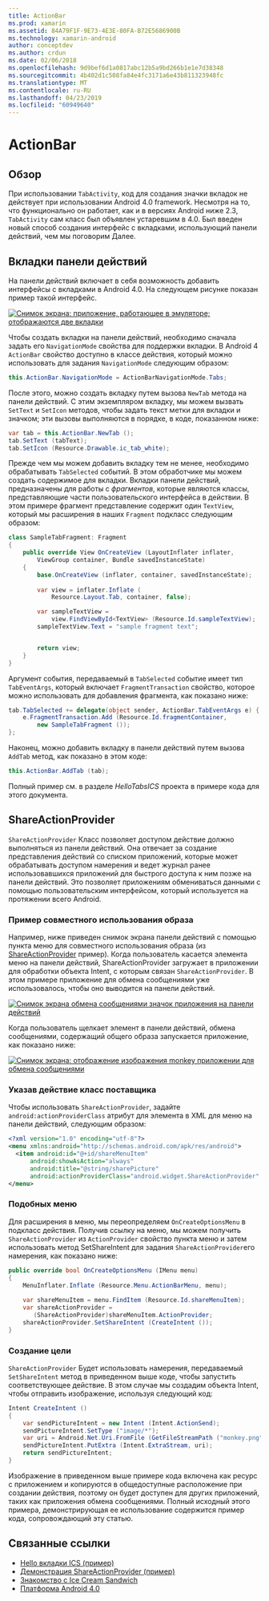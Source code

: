 ```yaml
---
title: ActionBar
ms.prod: xamarin
ms.assetid: 84A79F1F-9E73-4E3E-80FA-B72E5686900B
ms.technology: xamarin-android
author: conceptdev
ms.author: crdun
ms.date: 02/06/2018
ms.openlocfilehash: 9d9bef6d1a0817abc12b5a9bd266b1e1e7d38348
ms.sourcegitcommit: 4b402d1c508fa84e4fc3171a6e43b811323948fc
ms.translationtype: MT
ms.contentlocale: ru-RU
ms.lasthandoff: 04/23/2019
ms.locfileid: "60949640"
---
```

# <a name="actionbar"></a>ActionBar


## <a name="overview"></a>Обзор

При использовании `TabActivity`, код для создания значки вкладок не действует при использовании Android 4.0 framework. Несмотря на то, что функционально он работает, как и в версиях Android ниже 2.3, `TabActivity` сам класс был объявлен устаревшим в 4.0. Был введен новый способ создания интерфейс с вкладками, использующий панели действий, чем мы поговорим Далее.


## <a name="action-bar-tabs"></a>Вкладки панели действий

На панели действий включает в себя возможность добавить интерфейсы с вкладками в Android 4.0.
На следующем рисунке показан пример такой интерфейс.

[![Снимок экрана: приложение, работающее в эмуляторе; отображаются две вкладки](action-bar-images/25-actionbartabs.png)](action-bar-images/25-actionbartabs.png#lightbox)

Чтобы создать вкладки на панели действий, необходимо сначала задать его `NavigationMode` свойства для поддержки вкладки. В Android 4 `ActionBar` свойство доступно в классе действия, который можно использовать для задания `NavigationMode` следующим образом:

```csharp
this.ActionBar.NavigationMode = ActionBarNavigationMode.Tabs;
```

После этого, можно создать вкладку путем вызова `NewTab` метода на панели действий. С этим экземпляром вкладку, мы можем вызвать `SetText` и `SetIcon` методов, чтобы задать текст метки для вкладки и значком; эти вызовы выполняются в порядке, в коде, показанном ниже:

```csharp
var tab = this.ActionBar.NewTab ();
tab.SetText (tabText);
tab.SetIcon (Resource.Drawable.ic_tab_white);
```

Прежде чем мы можем добавить вкладку тем не менее, необходимо обрабатывать `TabSelected` событий. В этом обработчике мы можем создать содержимое для вкладки. Вкладки панели действий, предназначены для работы с *фрагментов*, которые являются классы, представляющие части пользовательского интерфейса в действии. В этом примере фрагмент представление содержит один `TextView`, который мы расширения в наших `Fragment` подкласс следующим образом:

```csharp
class SampleTabFragment: Fragment
{           
    public override View OnCreateView (LayoutInflater inflater,
        ViewGroup container, Bundle savedInstanceState)
    {
        base.OnCreateView (inflater, container, savedInstanceState);
       
        var view = inflater.Inflate (
            Resource.Layout.Tab, container, false);

        var sampleTextView =
            view.FindViewById<TextView> (Resource.Id.sampleTextView);            
        sampleTextView.Text = "sample fragment text";


        return view;
    }
}
```

Аргумент события, передаваемый в `TabSelected` событие имеет тип `TabEventArgs`, который включает `FragmentTransaction` свойство, которое можно использовать для добавления фрагмента, как показано ниже:

```csharp
tab.TabSelected += delegate(object sender, ActionBar.TabEventArgs e) {             
    e.FragmentTransaction.Add (Resource.Id.fragmentContainer,
        new SampleTabFragment ());
};
```

Наконец, можно добавить вкладку в панели действий путем вызова `AddTab` метод, как показано в этом коде:

```csharp
this.ActionBar.AddTab (tab);
```

Полный пример см. в разделе *HelloTabsICS* проекта в примере кода для этого документа.


## <a name="shareactionprovider"></a>ShareActionProvider

`ShareActionProvider` Класс позволяет доступом действие должно выполняться из панели действий. Она отвечает за создание представления действий со списком приложений, которые может обрабатывать доступом намерения и ведет журнал ранее использовавшихся приложений для быстрого доступа к ним позже на панели действий. Это позволяет приложениям обмениваться данными с помощью пользовательским интерфейсом, который используется на протяжении всего Android.


### <a name="image-sharing-example"></a>Пример совместного использования образа

Например, ниже приведен снимок экрана панели действий с помощью пункта меню для совместного использования образа (из [ShareActionProvider](https://developer.xamarin.com/samples/monodroid/ShareActionProviderDemo/) пример). Когда пользователь касается элемента меню на панели действий, ShareActionProvider загружает в приложении для обработки объекта Intent, с которым связан `ShareActionProvider`. В этом примере приложение для обмена сообщениями уже использовалось, чтобы оно выводится на панели действий.

[![Снимок экрана обмена сообщениями значок приложения на панели действий](action-bar-images/09-shareactionprovider.png)](action-bar-images/09-shareactionprovider.png#lightbox)


Когда пользователь щелкает элемент в панели действий, обмена сообщениями, содержащий общего образа запускается приложение, как показано ниже:

[![Снимок экрана: отображение изображения monkey приложении для обмена сообщениями](action-bar-images/10-messagewithimage.png)](action-bar-images/10-messagewithimage.png#lightbox)


### <a name="specifying-the-action-provider-class"></a>Указав действие класс поставщика

Чтобы использовать `ShareActionProvider`, задайте `android:actionProviderClass` атрибут для элемента в XML для меню на панели действий, следующим образом:

```xml
<?xml version="1.0" encoding="utf-8"?>
<menu xmlns:android="http://schemas.android.com/apk/res/android">
  <item android:id="@+id/shareMenuItem"
      android:showAsAction="always"
      android:title="@string/sharePicture"
      android:actionProviderClass="android.widget.ShareActionProvider" />
</menu>
```


### <a name="inflating-the-menu"></a>Подобных меню

Для расширения в меню, мы переопределяем `OnCreateOptionsMenu` в подкласс действия. Получив ссылку на меню, мы можем получить `ShareActionProvider` из `ActionProvider` свойство пункта меню и затем использовать метод SetShareIntent для задания `ShareActionProvider`его намерения, как показано ниже:

```csharp
public override bool OnCreateOptionsMenu (IMenu menu)
{
    MenuInflater.Inflate (Resource.Menu.ActionBarMenu, menu);       
           
    var shareMenuItem = menu.FindItem (Resource.Id.shareMenuItem);           
    var shareActionProvider =
       (ShareActionProvider)shareMenuItem.ActionProvider;
    shareActionProvider.SetShareIntent (CreateIntent ());
}
```


### <a name="creating-the-intent"></a>Создание цели

`ShareActionProvider` Будет использовать намерения, передаваемый `SetShareIntent` метод в приведенном выше коде, чтобы запустить соответствующее действие. В этом случае мы создадим объекта Intent, чтобы отправить изображение, используя следующий код:

```csharp
Intent CreateIntent ()
{  
    var sendPictureIntent = new Intent (Intent.ActionSend);
    sendPictureIntent.SetType ("image/*");
    var uri = Android.Net.Uri.FromFile (GetFileStreamPath ("monkey.png"));          
    sendPictureIntent.PutExtra (Intent.ExtraStream, uri);
    return sendPictureIntent;
}
```

Изображение в приведенном выше примере кода включена как ресурс с приложением и копируются в общедоступные расположение при создании действия, поэтому он будет доступен для других приложений, таких как приложения обмена сообщениями. Полный исходный этого примера, демонстрирующая ее использование содержится пример кода, сопровождающий эту статью.



## <a name="related-links"></a>Связанные ссылки

- [Hello вкладки ICS (пример)](https://developer.xamarin.com/samples/HelloTabsICS/)
- [Демонстрация ShareActionProvider (пример)](https://developer.xamarin.com/samples/monodroid/ShareActionProviderDemo/)
- [Знакомство с Ice Cream Sandwich](http://www.android.com/about/ice-cream-sandwich/)
- [Платформа Android 4.0](https://developer.android.com/sdk/android-4.0.html)
